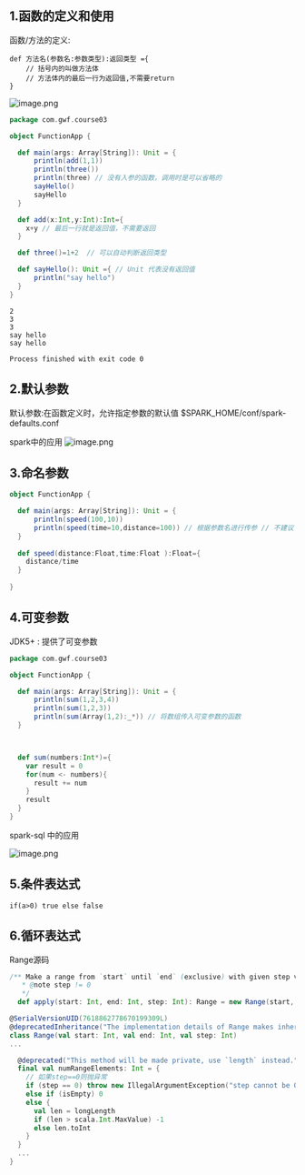 ## 1.函数的定义和使用

函数/方法的定义:

```
def 方法名(参数名:参数类型):返回类型 ={
    // 括号内的叫做方法体
    // 方法体内的最后一行为返回值,不需要return
}
```

![image.png](https://upload-images.jianshu.io/upload_images/7220971-a0b0ba43b1eb94b7.png?imageMogr2/auto-orient/strip%7CimageView2/2/w/1240)

```scala
package com.gwf.course03

object FunctionApp {

  def main(args: Array[String]): Unit = {
      println(add(1,1))
      println(three())
      println(three) // 没有入参的函数，调用时是可以省略的
      sayHello()
      sayHello
  }

  def add(x:Int,y:Int):Int={
    x+y // 最后一行就是返回值，不需要返回
  }

  def three()=1+2  // 可以自动判断返回类型

  def sayHello(): Unit ={ // Unit 代表没有返回值
      println("say hello")
  }
}

```
```
2
3
3
say hello
say hello

Process finished with exit code 0
```

## 2.默认参数
默认参数:在函数定义时，允许指定参数的默认值
$SPARK_HOME/conf/spark-defaults.conf

spark中的应用
![image.png](https://upload-images.jianshu.io/upload_images/7220971-66a0352fea770f43.png?imageMogr2/auto-orient/strip%7CimageView2/2/w/1240)


## 3.命名参数
```scala
object FunctionApp {

  def main(args: Array[String]): Unit = {
      println(speed(100,10))
      println(speed(time=10,distance=100)) // 根据参数名进行传参 // 不建议
  }
  
  def speed(distance:Float,time:Float ):Float={
    distance/time
  }
  
}
```


## 4.可变参数
JDK5+ : 提供了可变参数

```scala
package com.gwf.course03

object FunctionApp {

  def main(args: Array[String]): Unit = {
      println(sum(1,2,3,4))
      println(sum(1,2,3))
      println(sum(Array(1,2):_*)) // 将数组传入可变参数的函数
  }



  def sum(numbers:Int*)={
    var result = 0
    for(num <- numbers){
      result += num
    }
    result
  }
}

```
spark-sql 中的应用

![image.png](https://upload-images.jianshu.io/upload_images/7220971-26618e0f415444ee.png?imageMogr2/auto-orient/strip%7CimageView2/2/w/1240)


## 5.条件表达式

```
if(a>0) true else false
```

## 6.循环表达式

Range源码

```scala
/** Make a range from `start` until `end` (exclusive) with given step value.
   * @note step != 0
   */
  def apply(start: Int, end: Int, step: Int): Range = new Range(start, end, step)

@SerialVersionUID(7618862778670199309L)
@deprecatedInheritance("The implementation details of Range makes inheriting from it unwise.", "2.11.0")
class Range(val start: Int, val end: Int, val step: Int)
...

  @deprecated("This method will be made private, use `length` instead.", "2.11")
  final val numRangeElements: Int = {
    // 如果step==0则抛异常
    if (step == 0) throw new IllegalArgumentException("step cannot be 0.")
    else if (isEmpty) 0
    else {
      val len = longLength
      if (len > scala.Int.MaxValue) -1
      else len.toInt
    }
  }
  ...
}
```

